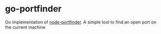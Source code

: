 # go-portfinder
Go implementation of [node-portfinder](https://github.com/http-party/node-portfinder). A simple tool to find an open port on the current machine

